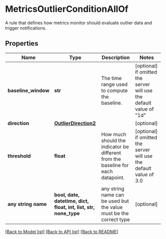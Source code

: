 # MetricsOutlierConditionAllOf

A rule that defines how metrics monitor should evaluate outlier data and trigger notifications.

## Properties
Name | Type | Description | Notes
------------ | ------------- | ------------- | -------------
**baseline_window** | **str** | The time range used to compute the baseline. | [optional]  if omitted the server will use the default value of "1d"
**direction** | [**OutlierDirection2**](OutlierDirection2.md) |  | [optional] 
**threshold** | **float** | How much should the indicator be different from the baseline for each datapoint. | [optional]  if omitted the server will use the default value of 3.0
**any string name** | **bool, date, datetime, dict, float, int, list, str, none_type** | any string name can be used but the value must be the correct type | [optional]

[[Back to Model list]](../README.md#documentation-for-models) [[Back to API list]](../README.md#documentation-for-api-endpoints) [[Back to README]](../README.md)


